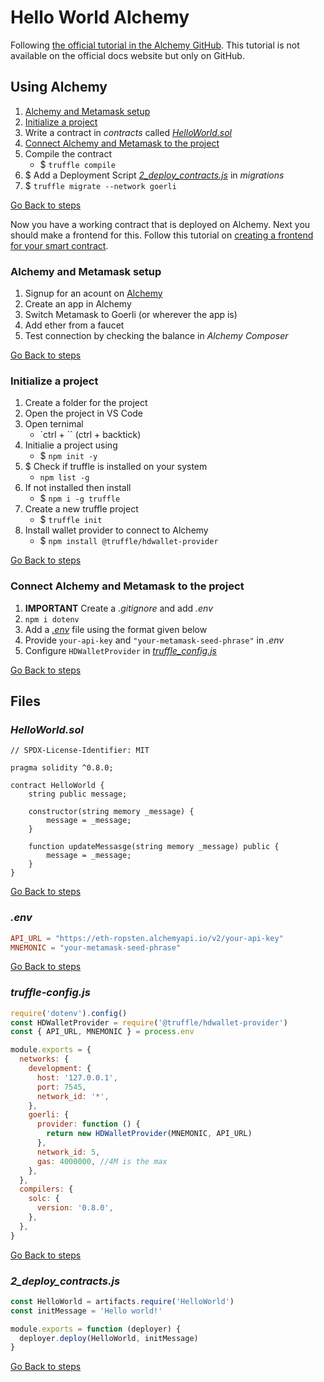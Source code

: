 # Hello World Alchemy

Following [the official tutorial in the Alchemy GitHub](https://github.com/alchemyplatform/alchemy-docs/tree/master/tutorials/hello-world-smart-contract). This tutorial is not available on the official docs website but only on GitHub.

## Using Alchemy

1. [Alchemy and Metamask setup](#alchemy-and-metamask-setup)
2. [Initialize a project](#initialize-a-project)
3. Write a contract in _contracts_ called [_HelloWorld.sol_](#helloworldsol)
4. [Connect Alchemy and Metamask to the project](#connect-alchemy-and-metamask-to-the-project)
5. Compile the contract
    - $ `truffle compile`
6. $ Add a Deployment Script [_2_deploy_contracts.js_](#2_deploy_contractsjs) in _migrations_
7. $ `truffle migrate --network goerli`

[Go Back to steps](#using-alchemy)

Now you have a working contract that is deployed on Alchemy. Next you should make a frontend for this. Follow this tutorial on [creating a frontend for your smart contract](https://github.com/AbhyasKanaujia/hello-world-dapp).

### Alchemy and Metamask setup

1. Signup for an acount on [Alchemy](http://alchemy.com)
2. Create an app in Alchemy
3. Switch Metamask to Goerli (or wherever the app is)
4. Add ether from a faucet
5. Test connection by checking the balance in _Alchemy Composer_

[Go Back to steps](#using-alchemy)


### Initialize a project

1. Create a folder for the project
2. Open the project in VS Code
3. Open ternimal
    - `ctrl + `` (ctrl + backtick)
4. Initialie a project using
    - $ `npm init -y`
5. $ Check if truffle is installed on your system 
    - `npm list -g`
6. If not installed then install
    - $ `npm i -g truffle`
7. Create a new truffle project
    - $ `truffle init`
8. Install wallet provider to connect to Alchemy
    - $ `npm install @truffle/hdwallet-provider`

[Go Back to steps](#using-alchemy)


### Connect Alchemy and Metamask to the project

1. **IMPORTANT** Create a _.gitignore_ and add _.env_
2. `npm i dotenv`
3. Add a [_.env_](#env) file using the format given below
4. Provide `your-api-key` and `"your-metamask-seed-phrase"` in _.env_
5. Configure `HDWalletProvider` in [_truffle_config.js_](#truffle-configjs)

[Go Back to steps](#using-alchemy)


## Files

### _HelloWorld.sol_

```solidity
// SPDX-License-Identifier: MIT

pragma solidity ^0.8.0;

contract HelloWorld {
    string public message;

    constructor(string memory _message) {
        message = _message;
    }

    function updateMessasge(string memory _message) public {
        message = _message;
    }
}

```

[Go Back to steps](#using-alchemy)


### _.env_

```toml
API_URL = "https://eth-ropsten.alchemyapi.io/v2/your-api-key"
MNEMONIC = "your-metamask-seed-phrase"
```
[Go Back to steps](#using-alchemy)


### _truffle-config.js_

```js
require('dotenv').config()
const HDWalletProvider = require('@truffle/hdwallet-provider')
const { API_URL, MNEMONIC } = process.env

module.exports = {
  networks: {
    development: {
      host: '127.0.0.1',
      port: 7545,
      network_id: '*',
    },
    goerli: {
      provider: function () {
        return new HDWalletProvider(MNEMONIC, API_URL)
      },
      network_id: 5,
      gas: 4000000, //4M is the max
    },
  },
  compilers: {
    solc: {
      version: '0.8.0',
    },
  },
}
```

[Go Back to steps](#using-alchemy)


### _2_deploy_contracts.js_

```js
const HelloWorld = artifacts.require('HelloWorld')
const initMessage = 'Hello world!'

module.exports = function (deployer) {
  deployer.deploy(HelloWorld, initMessage)
}
```

[Go Back to steps](#using-alchemy)

